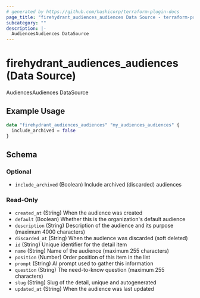 ```yaml
---
# generated by https://github.com/hashicorp/terraform-plugin-docs
page_title: "firehydrant_audiences_audiences Data Source - terraform-provider-firehydrant"
subcategory: ""
description: |-
  AudiencesAudiences DataSource
---
```


# firehydrant_audiences_audiences (Data Source)

AudiencesAudiences DataSource

## Example Usage

```terraform
data "firehydrant_audiences_audiences" "my_audiences_audiences" {
  include_archived = false
}
```

<!-- schema generated by tfplugindocs -->
## Schema

### Optional

- `include_archived` (Boolean) Include archived (discarded) audiences

### Read-Only

- `created_at` (String) When the audience was created
- `default` (Boolean) Whether this is the organization's default audience
- `description` (String) Description of the audience and its purpose (maximum 4000 characters)
- `discarded_at` (String) When the audience was discarded (soft deleted)
- `id` (String) Unique identifier for the detail item
- `name` (String) Name of the audience (maximum 255 characters)
- `position` (Number) Order position of this item in the list
- `prompt` (String) AI prompt used to gather this information
- `question` (String) The need-to-know question (maximum 255 characters)
- `slug` (String) Slug of the detail, unique and autogenerated
- `updated_at` (String) When the audience was last updated
